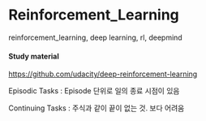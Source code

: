 # Reinforcement_Learning
reinforcement_learning, deep learning, rl, deepmind 


#### Study material
https://github.com/udacity/deep-reinforcement-learning

Episodic Tasks : Episode 단위로 일의 종료 시점이 있음

Continuing Tasks : 주식과 같이 끝이 없는 것. 보다 어려움

